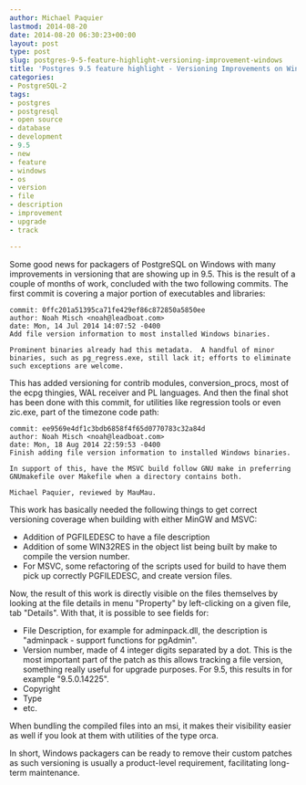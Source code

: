 ```yaml
---
author: Michael Paquier
lastmod: 2014-08-20
date: 2014-08-20 06:30:23+00:00
layout: post
type: post
slug: postgres-9-5-feature-highlight-versioning-improvement-windows
title: 'Postgres 9.5 feature highlight - Versioning Improvements on Windows'
categories:
- PostgreSQL-2
tags:
- postgres
- postgresql
- open source
- database
- development
- 9.5
- new
- feature
- windows
- os
- version
- file
- description
- improvement
- upgrade
- track

---
```


Some good news for packagers of PostgreSQL on Windows with many improvements
in versioning that are showing up in 9.5. This is the result of a couple of
months of work, concluded with the two following commits. The first commit
is covering a major portion of executables and libraries:

    commit: 0ffc201a51395ca71fe429ef86c872850a5850ee
    author: Noah Misch <noah@leadboat.com>
    date: Mon, 14 Jul 2014 14:07:52 -0400
    Add file version information to most installed Windows binaries.

    Prominent binaries already had this metadata.  A handful of minor
    binaries, such as pg_regress.exe, still lack it; efforts to eliminate
    such exceptions are welcome.

This has added versioning for contrib modules, conversion\_procs, most of the
ecpg thingies, WAL receiver and PL languages. And then the final shot has been
done with this commit, for utilities like regression tools or even zic.exe,
part of the timezone code path:

    commit: ee9569e4df1c3bdb6858f4f65d0770783c32a84d
    author: Noah Misch <noah@leadboat.com>
    date: Mon, 18 Aug 2014 22:59:53 -0400
    Finish adding file version information to installed Windows binaries.

    In support of this, have the MSVC build follow GNU make in preferring
    GNUmakefile over Makefile when a directory contains both.

    Michael Paquier, reviewed by MauMau.

This work has basically needed the following things to get correct versioning
coverage when building with either MinGW and MSVC:

  * Addition of PGFILEDESC to have a file description
  * Addition of some WIN32RES in the object list being built by make to
compile the version number.
  * For MSVC, some refactoring of the scripts used for build to have them
pick up correctly PGFILEDESC, and create version files.

Now, the result of this work is directly visible on the files themselves
by looking at the file details in menu "Property" by left-clicking on a
given file, tab "Details". With that, it is possible to see fields for:

  * File Description, for example for adminpack.dll, the description is
  "adminpack - support functions for pgAdmin".
  * Version number, made of 4 integer digits separated by a dot. This is
  the most important part of the patch as this allows tracking a file
  version, something really useful for upgrade purposes. For 9.5, this
  results in for example "9.5.0.14225".
  * Copyright
  * Type
  * etc.

When bundling the compiled files into an msi, it makes their visibility
easier as well if you look at them with utilities of the type orca.

In short, Windows packagers can be ready to remove their custom patches
as such versioning is usually a product-level requirement, facilitating
long-term maintenance.

